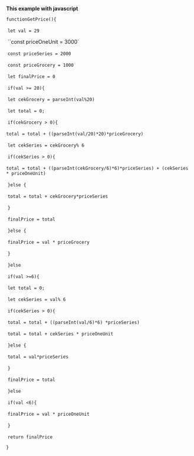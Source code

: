 **This example with javascript**



`functionGetPrice(){`

​        `let val = 29` <!--change Quatity Buy-->

​        ``const priceOneUnit = 3000` <!-- example for Buy 1-5 Unit-->

​        `const priceSeries = 2000` <!--/example forBuy 6 and multiple 6-->

​        `const priceGrocery = 1000` <!--example for buy 20 and multiple 20-->

​        `let finalPrice = 0`

​        `if(val >= 20){`

​            `let cekGrocery = parseInt(val%20)`

​            `let total = 0;`

​            `if(cekGrocery > 0){`

​                `total = total + ((parseInt(val/20)*20)*priceGrocery)`

​                `let cekSeries = cekGrocery% 6`

​                `if(cekSeries > 0){`

​                    `total = total + ((parseInt(cekGrocery/6)*6)*priceSeries) + (cekSeries * priceOneUnit)`                   

​                `}else {`

​                    `total = total + cekGrocery*priceSeries`

​                `}`

​                `finalPrice = total`

​            `}else {`

​                `finalPrice = val * priceGrocery`

​            `}`

​        `}else`

​        `if(val >=6){`

​            `let total = 0;`

​            `let cekSeries = val% 6`

​            `if(cekSeries > 0){`

​                `total = total + ((parseInt(val/6)*6) *priceSeries)`

​                `total = total + cekSeries * priceOneUnit`

​            `}else {`

​                `total = val*priceSeries`

​            `}`

​            `finalPrice = total`

​        `}else`

​        `if(val <6){`

​            `finalPrice = val * priceOneUnit`

​        `}`

​        `return finalPrice`

`}`
